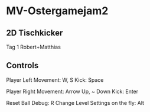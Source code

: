# MV-Ostergamejam2
## 2D Tischkicker

Tag 1
Robert+Matthias

## Controls
Player Left
Movement: W, S
Kick: Space

Player Right
Movement: Arrow Up, ~ Down
Kick: Enter

Reset Ball Debug: R
Change Level Settings on the fly: Alt

